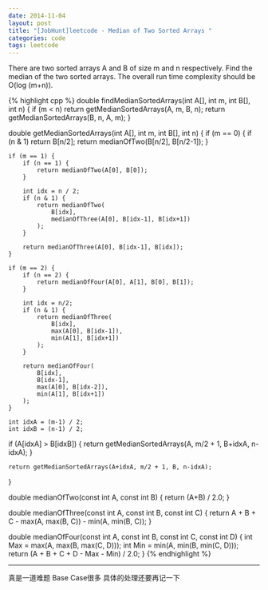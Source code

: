 ```yaml
---
date: 2014-11-04
layout: post
title: "[JobHunt]leetcode - Median of Two Sorted Arrays "
categories: code
tags: leetcode
---
```


There are two sorted arrays A and B of size m and n respectively. Find the median of the two sorted arrays. The overall run time complexity should be O(log (m+n)).

<!--more-->
{% highlight cpp %}
double findMedianSortedArrays(int A[], int m, int B[], int n) {
    if (m < n)
        return getMedianSortedArrays(A, m, B, n);
    return getMedianSortedArrays(B, n, A, m);
}

double getMedianSortedArrays(int A[], int m, int B[], int n) {
    if (m == 0) {
        if (n & 1)
            return B[n/2];
        return medianOfTwo(B[n/2], B[n/2-1]);
    }

    if (m == 1) {
        if (n == 1) {
            return medianOfTwo(A[0], B[0]);
        }

        int idx = n / 2;
        if (n & 1) {
            return medianOfTwo(
                B[idx],
                medianOfThree(A[0], B[idx-1], B[idx+1])
            );
        }

        return medianOfThree(A[0], B[idx-1], B[idx]);
    }

    if (m == 2) {
        if (n == 2) {
            return medianOfFour(A[0], A[1], B[0], B[1]);
        }

        int idx = n/2;
        if (n & 1) {
            return medianOfThree(
                B[idx],
                max(A[0], B[idx-1]),
                min(A[1], B[idx+1])
            );
        }

        return medianOfFour(
            B[idx],
            B[idx-1],
            max(A[0], B[idx-2]),
            min(A[1], B[idx+1])
        );
    }

    int idxA = (m-1) / 2;
    int idxB = (n-1) / 2;

 if (A[idxA] > B[idxB]) {
        return getMedianSortedArrays(A, m/2 + 1, B+idxA, n-idxA);
    }

    return getMedianSortedArrays(A+idxA, m/2 + 1, B, n-idxA);

}

double medianOfTwo(const int A, const int B) {
    return (A+B) / 2.0;
}

double medianOfThree(const int A, const int B, const int C) {
    return A + B + C - max(A, max(B, C)) - min(A, min(B, C));
}

double medianOfFour(const int A, const int B, const int C, const int D) {
    int Max = max(A, max(B, max(C, D)));
    int Min = min(A, min(B, min(C, D)));
    return (A + B + C + D - Max - Min) / 2.0;
}
{% endhighlight %}

---

真是一道难题 Base Case很多 具体的处理还要再记一下
